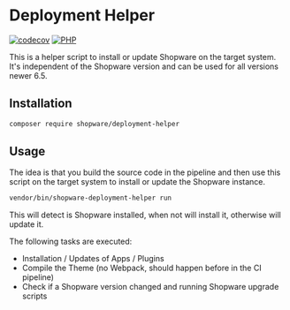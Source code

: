 # Deployment Helper

[![codecov](https://codecov.io/gh/shopware/deployment-helper/graph/badge.svg?token=9F9GYJ3OWS)](https://codecov.io/gh/shopware/deployment-helper)
[![PHP](https://github.com/shopware/deployment-helper/actions/workflows/php.yml/badge.svg)](https://github.com/shopware/deployment-helper/actions/workflows/php.yml)

This is a helper script to install or update Shopware on the target system. 
It's independent of the Shopware version and can be used for all versions newer 6.5.

## Installation

```bash
composer require shopware/deployment-helper
```

## Usage

The idea is that you build the source code in the pipeline and then use this script on the target system to install or update the Shopware instance.

```bash
vendor/bin/shopware-deployment-helper run
```

This will detect is Shopware installed, when not will install it, otherwise will update it.

The following tasks are executed:

- Installation / Updates of Apps / Plugins
- Compile the Theme (no Webpack, should happen before in the CI pipeline)
- Check if a Shopware version changed and running Shopware upgrade scripts

